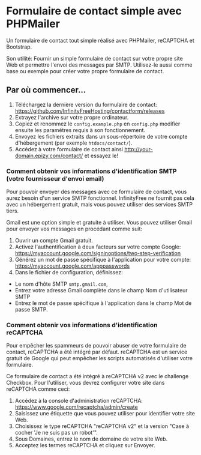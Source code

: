 # Formulaire de contact simple avec PHPMailer

Un formulaire de contact tout simple réalisé avec PHPMailer, reCAPTCHA et Bootstrap.

Son utilité: Fournir un simple formulaire de contact sur votre propre site Web et permettre l'envoi des messages par SMTP.
Utilisez-le aussi comme base ou exemple pour créer votre propre formulaire de contact.

## Par où commencer...

1. Téléchargez la dernière version du formulaire de contact: https://github.com/InfinityFreeHosting/contactform/releases
2. Extrayez l'archive sur votre propre ordinateur.
3. Copiez et renommez le `config.example.php` en `config.php` modifier ensuite les paramètres requis à son fonctionnement.
4. Envoyez les fichiers extraits dans un sous-répertoire de votre compte d'hébergement (par exemple `htdocs/contact/`).
5. Accédez à votre formulaire de contact ainsi http://your-domain.epizy.com/contact/ et essayez le!

### Comment obtenir vos informations d'identification SMTP (votre fournisseur d'envoi email) 

Pour pouvoir envoyer des messages avec ce formulaire de contact, vous aurez besoin d'un service SMTP fonctionnel. 
InfinityFree ne fournit pas cela avec un hébergement gratuit, mais vous pouvez utiliser des services SMTP tiers.

Gmail est une option simple et gratuite à utiliser. 
Vous pouvez utiliser Gmail pour envoyer vos messages en procédant comme suit:

1. Ouvrir un compte Gmail gratuit.
2. Activez l'authentification à deux facteurs sur votre compte Google: https://myaccount.google.com/signinoptions/two-step-verification
3. Générez un mot de passe spécifique à l'application pour votre compte: https://myaccount.google.com/apppasswords
4. Dans le fichier de configuration, définissez:
- Le nom d'hôte SMTP `smtp.gmail.com`, 
- Entrez votre adresse Gmail complète dans le champ Nom d'utilisateur SMTP 
- Entrez le mot de passe spécifique à l'application dans le champ Mot de passe SMTP.

### Comment obtenir vos informations d'identification reCAPTCHA

Pour empêcher les spammeurs de pouvoir abuser de votre formulaire de contact, reCAPTCHA a été intégré par défaut. reCAPTCHA est un service gratuit de Google qui peut empêcher les scripts automatisés d'utiliser votre formulaire.

Ce formulaire de contact a été intégré à reCAPTCHA v2 avec le challenge Checkbox. Pour l'utiliser, vous devrez configurer votre site dans reCAPTCHA comme ceci:

1. Accédez à la console d'administration reCAPTCHA: https://www.google.com/recaptcha/admin/create
2. Saisissez une étiquette que vous pouvez utiliser pour identifier votre site Web.
3. Choisissez le type reCAPTCHA "reCAPTCHA v2" et la version "Case à cocher 'Je ne suis pas un robot'".
4. Sous Domaines, entrez le nom de domaine de votre site Web.
5. Acceptez les termes reCAPTCHA et cliquez sur Envoyer.

